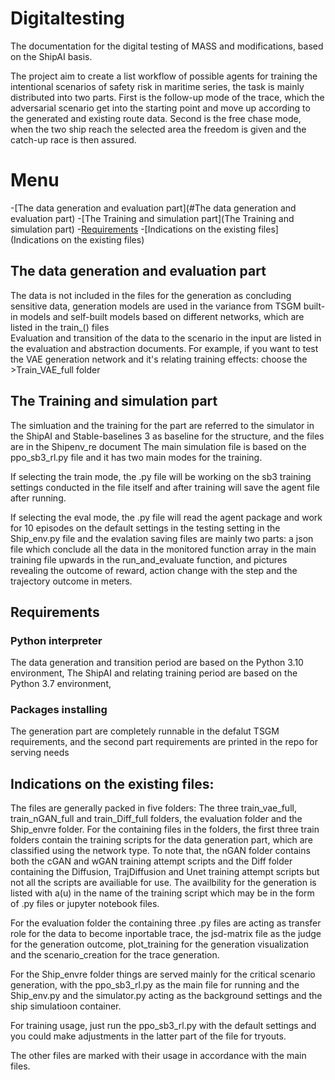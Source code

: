 # Digitaltesting
The documentation for the digital testing of MASS and modifications, based on the ShipAI basis. 

The project aim to create a list workflow of possible agents for training the intentional scenarios of safety risk in maritime series, the task is mainly distributed into two parts.
First is the follow-up mode of the trace, which the adversarial scenario get into the starting point and move up according to the generated and existing route data.
Second is the free chase mode, when the two ship reach the selected area the freedom is given and the catch-up race is then assured.

# Menu
-[The data generation and evaluation part](#The data generation and evaluation part)
-[The Training and simulation part](The Training and simulation part)
-[Requirements](Requirements)
-[Indications on the existing files](Indications on the existing files)


## The data generation and evaluation part
The data is not included in the files for the generation as concluding sensitive data, generation models are used in the variance from TSGM built-in models and self-built models based on different networks, which are listed in the train_() files  
Evaluation and transition of the data to the scenario in the input are listed in the evaluation and abstraction documents.
For example, if you want to test the VAE generation network and it's relating training effects:
choose the >Train_VAE_full folder

## The Training and simulation part 
The simluation and the training for the part are referred to the simulator in the ShipAI and Stable-baselines 3 as baseline for the structure, and the files are in the Shipenv_re document
The main simulation file is based on the ppo_sb3_rl.py file and it has two main modes for the training.

If selecting the train mode, the .py file will be working on the sb3 training settings conducted in the file itself and after training will save the agent file after running.

If selecting the eval mode, the .py file will read the agent package and work for 10 episodes on the default settings in the testing setting in the Ship_env.py file and the evalation saving files are mainly two parts: a json file which conclude all the data in the monitored function array in the main training file upwards in the run_and_evaluate function, and pictures revealing the outcome of reward, action change with the step and the trajectory outcome in meters.

## Requirements
### Python interpreter 
The data generation and transition period are based on the Python 3.10 environment,
The ShipAI and relating training period are based on the Python 3.7 environment,
### Packages installing
The generation part are completely runnable in the defalut TSGM requirements, and the second part requirements are printed in the repo for serving needs


## Indications on the existing files:
The files are generally packed in five folders: The three train_vae_full, train_nGAN_full and train_Diff_full folders, the evaluation folder and the Ship_envre folder. For the containing files in the folders, the first three train folders contain the training scripts for the data generation part, which are classified using the network type. To note that, the nGAN folder contains both the cGAN and wGAN training attempt scripts and the Diff folder containing the Diffusion, TrajDiffusion and Unet training attempt scripts but not all the scripts are availiable for use. The availbility for the generation is listed with a(u) in the name of the training script which may be in the form of .py files or jupyter notebook files.

For the evaluation folder the containing three .py files are acting as transfer role for the data to become inportable trace, the jsd-matrix file as the judge for the generation outcome, plot_training for the generation visualization and the scenario_creation for the trace generation.

For the Ship_envre folder things are served mainly for the critical scenario generation, with the ppo_sb3_rl.py as the main file for running and the Ship_env.py and the simulator.py acting as the background settings and the ship simulatioon container. 

For training usage, just run the ppo_sb3_rl.py with the default settings and you could make adjustments in the latter part of the file for tryouts.

The other files are marked with their usage in accordance with the main files.
